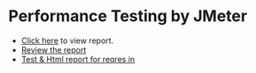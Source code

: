 # Performance Testing by JMeter
  - [Click here](https://mehedihassanfaysal.github.io/Performance-Testing/) to view report.
  - [Review the report](https://drive.google.com/file/d/1G6noBP6Y47oinkpMAc1_NnJSSoZJYuCV/view?usp=share_link)
  - [Test & Html report for reqres in](https://stalwart-kleicha-146c01.netlify.app/)
